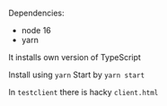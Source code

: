 Dependencies:
  * node 16
  * yarn

It installs own version of TypeScript

Install using `yarn`
Start by `yarn start`

In `testclient` there is hacky `client.html`
